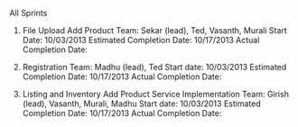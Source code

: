 All Sprints

1. File Upload Add Product 
Team: Sekar (lead), Ted, Vasanth, Murali
Start Date: 10/03/2013
Estimated Completion Date: 10/17/2013
Actual Completion Date: 

2. Registration
Team: Madhu (lead), Ted
Start date: 10/03/2013
Estimated Completion Date: 10/17/2013
Actual Completion Date: 

3. Listing and Inventory Add Product Service Implementation
Team: Girish (lead), Vasanth, Murali, Madhu
Start date: 10/03/2013
Estimated Completion Date: 10/17/2013
Actual Completion Date: 
